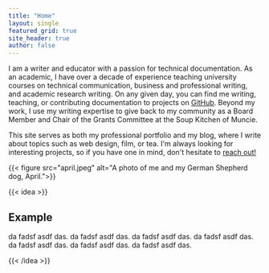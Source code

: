 ```yaml
---
title: "Home"
layout: single
featured_grid: true
site_header: true
author: false
---
```

I am a writer and educator with a passion for technical documentation. As an academic, I have over a decade of experience teaching university courses on technical communication, business and professional writing, and academic research writing. On any given day, you can find me writing, teaching, or contributing documentation to projects on [GitHub](https://github.com/rickwysocki). Beyond my work, I use my writing expertise to give back to my community as a Board Member and Chair of the Grants Committee at the Soup Kitchen of Muncie.

This site serves as both my professional portfolio and my blog, where I write about topics such as web design, film, or tea. I'm always looking for interesting projects, so if you have one in mind, don't hesitate to [reach out!](mailto:rlwysockijr@gmail.com)

{{< figure src="april.jpeg"  alt="A photo of me and my German Shepherd dog, April.">}}

{{< idea >}}

## Example

da fadsf asdf das. da fadsf asdf das.
da fadsf asdf das.
da fadsf asdf das.
da fadsf asdf das.
da fadsf asdf das.
da fadsf asdf das.

{{< /idea >}}